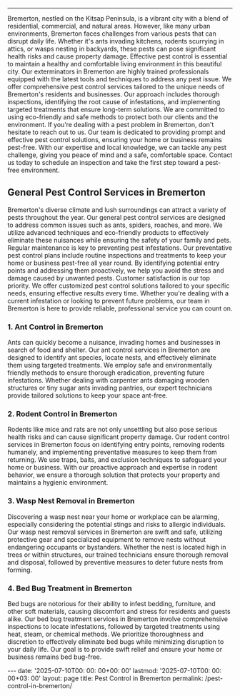 ---
Bremerton, nestled on the Kitsap Peninsula, is a vibrant city with a blend of residential, commercial, and natural areas. However, like many urban environments, Bremerton faces challenges from various pests that can disrupt daily life. Whether it's ants invading kitchens, rodents scurrying in attics, or wasps nesting in backyards, these pests can pose significant health risks and cause property damage. Effective pest control is essential to maintain a healthy and comfortable living environment in this beautiful city.
Our exterminators in Bremerton are highly trained professionals equipped with the latest tools and techniques to address any pest issue. We offer comprehensive pest control services tailored to the unique needs of Bremerton's residents and businesses. Our approach includes thorough inspections, identifying the root cause of infestations, and implementing targeted treatments that ensure long-term solutions. We are committed to using eco-friendly and safe methods to protect both our clients and the environment.
If you’re dealing with a pest problem in Bremerton, don't hesitate to reach out to us. Our team is dedicated to providing prompt and effective pest control solutions, ensuring your home or business remains pest-free. With our expertise and local knowledge, we can tackle any pest challenge, giving you peace of mind and a safe, comfortable space. Contact us today to schedule an inspection and take the first step toward a pest-free environment.
## General Pest Control Services in Bremerton
Bremerton's diverse climate and lush surroundings can attract a variety of pests throughout the year. Our general pest control services are designed to address common issues such as ants, spiders, roaches, and more. We utilize advanced techniques and eco-friendly products to effectively eliminate these nuisances while ensuring the safety of your family and pets.
Regular maintenance is key to preventing pest infestations. Our preventative pest control plans include routine inspections and treatments to keep your home or business pest-free all year round. By identifying potential entry points and addressing them proactively, we help you avoid the stress and damage caused by unwanted pests.
Customer satisfaction is our top priority. We offer customized pest control solutions tailored to your specific needs, ensuring effective results every time. Whether you're dealing with a current infestation or looking to prevent future problems, our team in Bremerton is here to provide reliable, professional service you can count on.
### 1. Ant Control in Bremerton
Ants can quickly become a nuisance, invading homes and businesses in search of food and shelter. Our ant control services in Bremerton are designed to identify ant species, locate nests, and effectively eliminate them using targeted treatments.
We employ safe and environmentally friendly methods to ensure thorough eradication, preventing future infestations. Whether dealing with carpenter ants damaging wooden structures or tiny sugar ants invading pantries, our expert technicians provide tailored solutions to keep your space ant-free.
### 2. Rodent Control in Bremerton
Rodents like mice and rats are not only unsettling but also pose serious health risks and can cause significant property damage.
Our rodent control services in Bremerton focus on identifying entry points, removing rodents humanely, and implementing preventative measures to keep them from returning.
We use traps, baits, and exclusion techniques to safeguard your home or business. With our proactive approach and expertise in rodent behavior, we ensure a thorough solution that protects your property and maintains a hygienic environment.
### 3. Wasp Nest Removal in Bremerton
Discovering a wasp nest near your home or workplace can be alarming, especially considering the potential stings and risks to allergic individuals.
Our wasp nest removal services in Bremerton are swift and safe, utilizing protective gear and specialized equipment to remove nests without endangering occupants or bystanders.
Whether the nest is located high in trees or within structures, our trained technicians ensure thorough removal and disposal, followed by preventive measures to deter future nests from forming.
### 4. Bed Bug Treatment in Bremerton
Bed bugs are notorious for their ability to infest bedding, furniture, and other soft materials, causing discomfort and stress for residents and guests alike.
Our bed bug treatment services in Bremerton involve comprehensive inspections to locate infestations, followed by targeted treatments using heat, steam, or chemical methods.
We prioritize thoroughness and discretion to effectively eliminate bed bugs while minimizing disruption to your daily life. Our goal is to provide swift relief and ensure your home or business remains bed bug-free.

﻿--- date: '2025-07-10T00: 00: 00+00: 00' lastmod: '2025-07-10T00: 00: 00+03: 00' layout: page title: Pest Control in Bremerton permalink: /pest-control-in-bremerton/
